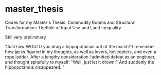 # master_thesis
Codes for my Master's Thesis: Commodity Booms and Structural Transformation:  TheRole of Input Use and Land Inequality

Still very preliminary

"Just how WOULD you drag a hippopotamus out of the marsh? I remember how jacks figured in my thoughts, as well as levers, helicopters, and even a rope ladder. After a lengthy consideration I admitted defeat as an engineer, and thought spitefully to myself: "Well, just let it drown!" And suddenly the hippopotamus disappeared. "
